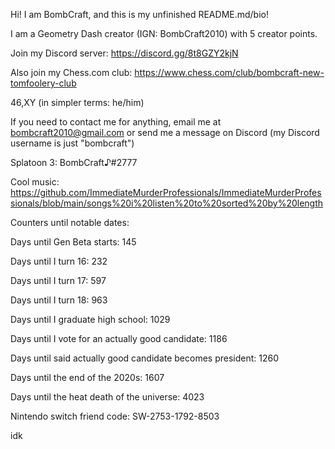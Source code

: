 Hi! I am BombCraft, and this is my unfinished README.md/bio!

I am a Geometry Dash creator (IGN: BombCraft2010) with 5 creator points.

Join my Discord server: https://discord.gg/8t8GZY2kjN

Also join my Chess.com club: https://www.chess.com/club/bombcraft-new-tomfoolery-club

46,XY (in simpler terms: he/him)

If you need to contact me for anything, email me at bombcraft2010@gmail.com or send me a message on Discord (my Discord username is just "bombcraft")

Splatoon 3: BombCraft♪#2777

Cool music: https://github.com/ImmediateMurderProfessionals/ImmediateMurderProfessionals/blob/main/songs%20i%20listen%20to%20sorted%20by%20length

Counters until notable dates:

Days until Gen Beta starts: 145

Days until I turn 16: 232

Days until I turn 17: 597

Days until I turn 18: 963

Days until I graduate high school: 1029

Days until I vote for an actually good candidate: 1186

Days until said actually good candidate becomes president: 1260

Days until the end of the 2020s: 1607

Days until the heat death of the universe: 4023


Nintendo switch friend code: SW-2753-1792-8503

idk
